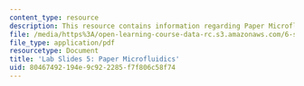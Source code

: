 ```yaml
---
content_type: resource
description: This resource contains information regarding Paper Microfluidics.
file: /media/https%3A/open-learning-course-data-rc.s3.amazonaws.com/6-s079-nanomaker-spring-2013/80467492194e9c922285f7f806c58f74_MIT6_S079S13_lab_slides05.pdf
file_type: application/pdf
resourcetype: Document
title: 'Lab Slides 5: Paper Microfluidics'
uid: 80467492-194e-9c92-2285-f7f806c58f74
---
```


